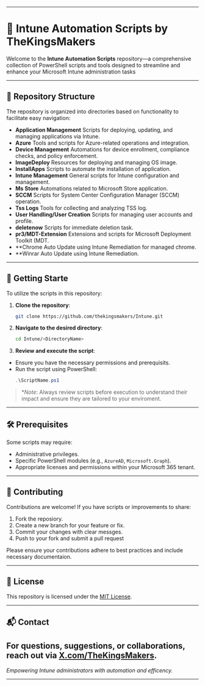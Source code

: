 
---

# 📁 Intune Automation Scripts by TheKingsMakers
Welcome to the **Intune Automation Scripts** repository—a comprehensive collection of PowerShell scripts and tools designed to streamline and enhance your Microsoft Intune administration tasks

---

## 📂 Repository Structure
The repository is organized into directories based on functionality to facilitate easy navigation:

- **Application Management** Scripts for deploying, updating, and managing applications via Intune.
- **Azure** Tools and scripts for Azure-related operations and integration.
- **Device Management** Automations for device enrollment, compliance checks, and policy enforcement.
- **ImageDeploy** Resources for deploying and managing OS image.
- **InstallApps** Scripts to automate the installation of application.
- **Intune Management** General scripts for Intune configuration and management.
- **Ms Store** Automations related to Microsoft Store application.
- **SCCM** Scripts for System Center Configuration Manager (SCCM) operation.
- **Tss Logs** Tools for collecting and analyzing TSS log.
- **User Handling/User Creation** Scripts for managing user accounts and profile.
- **deletenow** Scripts for immediate deletion task.
- **pr3/MDT-Extension** Extensions and scripts for Microsoft Deployment Toolkit (MDT.
- **Chrome Auto Update using Intune Remediation for managed chrome.
- **Winrar Auto Update using Intune Remediation.

---

## 🚀 Getting Starte

To utilize the scripts in this repository:

1. **Clone the repository**:
   ```bash
   git clone https://github.com/thekingsmakers/Intune.git
   ```
2. **Navigate to the desired directory**:
   ```bash
   cd Intune/<DirectoryName>
   ```
3. **Review and execute the script**:
  - Ensure you have the necessary permissions and prerequisits.
  - Run the script using PowerShell:
     ```powershell
     .\ScriptName.ps1
     ```

> **Note*: Always review scripts before execution to understand their impact and ensure they are tailored to your enviroment.

---

## 🛠 Prerequisites

Some scripts may require:
- Administrative privileges.
- Specific PowerShell modules (e.g., `AzureAD`, `Microsoft.Graph`).
- Appropriate licenses and permissions within your Microsoft 365 tenant.

---

## 🤝 Contributing

Contributions are welcome! If you have scripts or improvements to share:
1. Fork the reposiory.
2. Create a new branch for your feature or fix.
3. Commit your changes with clear messges.
4. Push to your fork and submit a pull request

Please ensure your contributions adhere to best practices and include necessary documentaion.

---

## 📄 License

This repository is licensed under the [MIT License](LICeNSE).

---

## 📬 Contact

For questions, suggestions, or collaborations, reach out via [X.com/TheKingsMakers](https://x.com/TheKingsMakers).
---

*Empowering Intune administrators with automation and efficency.*

---


